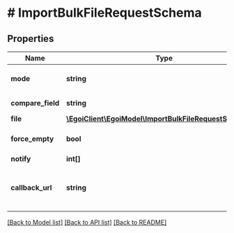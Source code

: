 # # ImportBulkFileRequestSchema

## Properties

Name | Type | Description | Notes
------------ | ------------- | ------------- | -------------
**mode** | **string** | Add new contacts only (&#39;add&#39;) or add and replace existing ones (&#39;update&#39;) |
**compare_field** | **string** | Field ID which will be mapped for comparison to prevent duplicates) |
**file** | [**\EgoiClient\EgoiModel\ImportBulkFileRequestSchemaFile**](ImportBulkFileRequestSchemaFile.md) |  |
**force_empty** | **bool** | If &#39;true&#39; accepts empty values and erases those fields | [optional] [default to false]
**notify** | **int[]** | Array of IDs of the users to notify | [optional]
**callback_url** | **string** | Url to receive the report &lt;a href&#x3D;&#39;/usecases/callbacks/#import-collection-of-contacts&#39; target&#x3D;&#39;_blank&#39;&gt;[Go to callback documentation]&lt;/a&gt; | [optional]

[[Back to Model list]](../../README.md#models) [[Back to API list]](../../README.md#endpoints) [[Back to README]](../../README.md)
